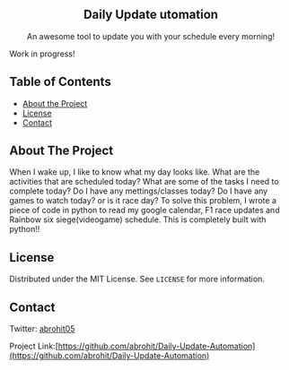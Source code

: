 <h2 align="center">Daily Update utomation</h2>
<p align="center">
  An awesome tool to update you with your schedule every morning!
 </p>

Work in progress!

<!-- TABLE OF CONTENTS -->
## Table of Contents
* [About the Project](#about-the-project)
* [License](#license)
* [Contact](#contact)


<!-- ABOUT THE PROJECT -->
## About The Project

When I wake up, I like to know what my day looks like. What are the activities that are scheduled today? What are some of the tasks I need to complete today? Do I have any mettings/classes today? Do I have any games to watch today? or is it race day? To solve this problem, I wrote a piece of code in python to read my google calendar, F1 race updates and Rainbow six siege(videogame) schedule. This is completely built with python!!

<!-- LICENSE -->
## License

Distributed under the MIT License. See `LICENSE` for more information.

<!-- CONTACT -->
## Contact
Twitter: [abrohit05](https://twitter.com/abrohit05)

Project Link:[https://github.com/abrohit/Daily-Update-Automation](https://github.com/abrohit/Daily-Update-Automation)
